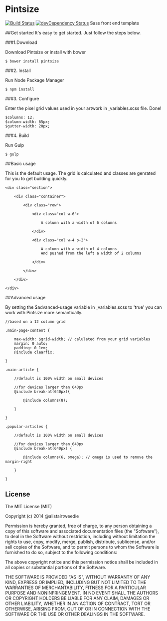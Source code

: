 # Pintsize

[![Build Status](https://travis-ci.org/alistairtweedie/pintsize.svg?branch=master)](https://travis-ci.org/alistairtweedie/sqone)
[![devDependency Status](https://david-dm.org/alistairtweedie/pintsize/dev-status.svg)](https://david-dm.org/alistairtweedie/pintsize#info=devDependencies)
Sass front end template


##Get started
It's easy to get started. Just follow the steps below.


###1.Download

Download Pintsize or install with bower

	$ bower install pintsize


###2. Install

Run Node Package Manager

	$ npm install


###3. Configure

Enter the pixel grid values used in your artwork in _variables.scss file. Done!

	$columns: 12;
    $column-width: 65px;
    $gutter-width: 20px;


###4. Build

Run Gulp

	$ gulp


##Basic usage

This is the default usage. The grid is calculated and classes are genrated for you to get building quickly.

	<div class="section">
 
        <div class="container">
 
            <div class="row">
                
                <div class="col w-6">
                    
                    A column with a width of 6 columns
 
                </div>
 
                <div class="col w-4 p-2">
                    
                    A column with a width of 4 columns
                    And pushed from the left a width of 2 columns
 
                </div>
 
            </div>
            
        </div>

	</div>


##Advanced usage

By setting the $advanced-usage variable in _variables.scss to 'true' you can work with Pintsize more semantically.

	//based on a 12 column grid
 
	.main-page-content {
	    
	    max-width: $grid-width; // calulated from your grid variables
	    margin: 0 auto;
	    padding: 0 1em;
	    @include clearfix;
	    
	}
	 
	.main-article {
	    
	    //default is 100% width on small devices
	    
	    //for devices larger than 640px
	    @include break-at(640px){
	        
	        @include columns(8);
	        
	    }
	    
	}
	 
	.popular-articles {
	    
	    //default is 100% width on small devices
	    
	    //for devices larger than 640px
	    @include break-at(640px) {
	        
	        @include columns(6, omega); // omega is used to remove the margin-right
	        
	    }
	    
	}	

	    	

 
## License

The MIT License (MIT)

Copyright (c) 2014 @alistairtweedie

Permission is hereby granted, free of charge, to any person obtaining a copy of this software and associated documentation files (the "Software"), to deal in the Software without restriction, including without limitation the rights to use, copy, modify, merge, publish, distribute, sublicense, and/or sell copies of the Software, and to permit persons to whom the Software is furnished to do so, subject to the following conditions:

The above copyright notice and this permission notice shall be included in all copies or substantial portions of the Software.

THE SOFTWARE IS PROVIDED "AS IS", WITHOUT WARRANTY OF ANY KIND, EXPRESS OR IMPLIED, INCLUDING BUT NOT LIMITED TO THE WARRANTIES OF MERCHANTABILITY, FITNESS FOR A PARTICULAR PURPOSE AND NONINFRINGEMENT. IN NO EVENT SHALL THE AUTHORS OR COPYRIGHT HOLDERS BE LIABLE FOR ANY CLAIM, DAMAGES OR OTHER LIABILITY, WHETHER IN AN ACTION OF CONTRACT, TORT OR OTHERWISE, ARISING FROM, OUT OF OR IN CONNECTION WITH THE SOFTWARE OR THE USE OR OTHER DEALINGS IN THE SOFTWARE.
